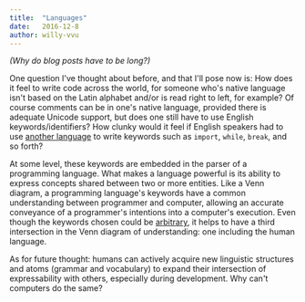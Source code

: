 ```yaml
---
title:  "Languages"
date:   2016-12-8
author: willy-vvu
---
```


*(Why do blog posts have to be long?)*

One question I've thought about before, and that I'll pose now is: How does it feel to write code across the  world, for someone who's native language isn't based on the Latin alphabet and/or is read right to left, for example? Of course comments can be in one's native language, provided there is adequate Unicode support, but does one still have to use English keywords/identifiers? How clunky would it feel if English speakers had to use [another language](http://animalnewyork.com/2014/artists-notebook-ramsey-nasser/) to write keywords such as `import`, `while`, `break`, and so forth?

At some level, these keywords are embedded in the parser of a programming language. What makes a language powerful is its ability to express concepts shared between two or more entities. Like a Venn diagram, a programming language's keywords have a common understanding between programmer and computer, allowing an accurate conveyance of a programmer's intentions into a computer's execution. Even though the keywords chosen could be [arbitrary](http://www.emojicode.org/), it helps to have a third intersection in the Venn diagram of understanding: one including the human language.

As for future thought: humans can actively acquire new linguistic structures and atoms (grammar and vocabulary) to expand their intersection of expressability with others, especially during development. Why can't computers do the same?

